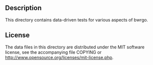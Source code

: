 Description
------------

This directory contains data-driven tests for various aspects of bwrgo.

License
--------

The data files in this directory are distributed under the MIT software
license, see the accompanying file COPYING or
http://www.opensource.org/licenses/mit-license.php.

